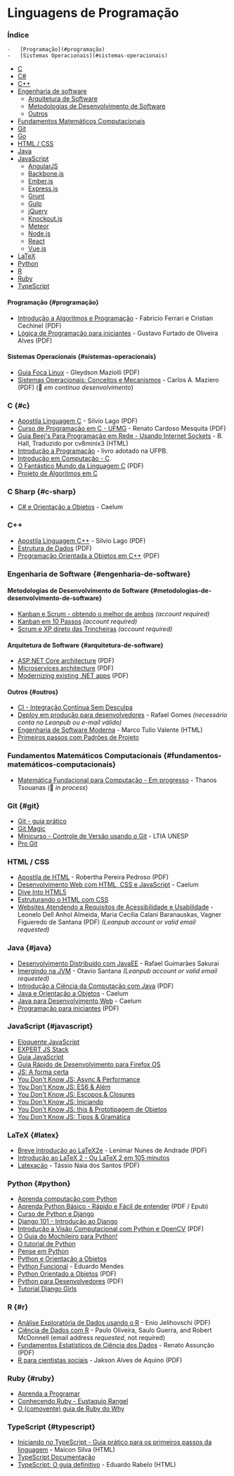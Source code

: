 # Linguagens de Programação

### Índice

    -   [Programação](#programação)
    -   [Sistemas Operacionais](#sistemas-operacionais)
-   [C](#c)
-   [C#](#c-sharp)
-   [C++](#cpp)
-   [Engenharia de software](#engenharia-de-software)
    -   [Arquitetura de Software](#arquitetura-de-software)
    -   [Metodologias de Desenvolvimento de Software](#metodologias-de-desenvolvimento-de-software)
    -   [Outros](#outros)
-   [Fundamentos Matemáticos Computacionais](#fundamentos-matemáticos-computacionais)
-   [Git](#git)
-   [Go](#go)
-   [HTML / CSS](#html--css)
-   [Java](#java)
-   [JavaScript](#javascript)
    -   [AngularJS](#angularjs)
    -   [Backbone.js](#backbonejs)
    -   [Ember.js](#emberjs)
    -   [Express.js](#expressjs)
    -   [Grunt](#grunt)
    -   [Gulp](#gulp)
    -   [jQuery](#jquery)
    -   [Knockout.js](#knockoutjs)
    -   [Meteor](#meteor)
    -   [Node.js](#nodejs)
    -   [React](#react)
    -   [Vue.js](#vuejs)
-   [LaTeX](#latex)
-   [Python](#python)
-   [R](#r)
-   [Ruby](#ruby)
-   [TypeScript](#typescript)


#### Programação {#programação}

-   [Introdução a Algoritmos e Programação](http://www.ferrari.pro.br/home/documents/FFerrari-CCechinel-Introducao-a-algoritmos.pdf) - Fabricio Ferrari e Cristian Cechinel (PDF)
-   [Lógica de Programação para iniciantes](https://dicasdeprogramacao.com.br/download/ebook-logica-de-programacao-para-iniciantes.pdf) - Gustavo Furtado de Oliveira Alves (PDF)

#### Sistemas Operacionais {#sistemas-operacionais}

-   [Guia Foca Linux](https://www.guiafoca.org/#download) - Gleydson Maziolli (PDF)
-   [Sistemas Operacionais: Conceitos e Mecanismos](http://wiki.inf.ufpr.br/maziero/lib/exe/fetch.php?media=socm:socm-livro.pdf) - Carlos A. Maziero (PDF) (:construction: *em contínuo desenvolvimento*)

### C {#c}

-   [Apostila Linguagem C](http://www.ime.usp.br/~slago/slago-C.pdf) - Silvio Lago (PDF)
-   [Curso de Programação em C - UFMG](http://www2.dcc.ufmg.br/disciplinas/pc/source/introducao_c_renatocm_deeufmg.pdf) - Renato Cardoso Mesquita (PDF)
-   [Guia Beej's Para Programação em Rede - Usando Internet Sockets](http://beej.us/guide/bgnet/translations/bgnet_ptbr.html) - B. Hall, Traduzido por cv8minix3 (HTML)
-   [Introdução a Programação](https://github.com/ufpb-computacao/introducao-a-programacao-livro/releases) - livro adotado na UFPB.
-   [Introdução em Computação - C](http://www.ime.usp.br/~elo/IntroducaoComputacao/).
-   [O Fantástico Mundo da Linguagem C](https://fiorix.files.wordpress.com/2014/04/o-fantc3a1stico-mundo-da-linguagem-c.pdf) (PDF)
-   [Projeto de Algoritmos em C](http://www.ime.usp.br/~pf/algoritmos/)

### C Sharp {#c-sharp}

-   [C# e Orientação a Objetos](https://www.caelum.com.br/apostila-csharp-orientacao-objetos/) - Caelum

<h3 id="cpp">

C++

</h3>

-   [Apostila Linguagem C++](http://www.ime.usp.br/~slago/slago-C++.pdf) - Silvio Lago (PDF)
-   [Estrutura de Dados](http://calhau.dca.fee.unicamp.br/wiki/images/0/01/EstruturasDados.pdf) (PDF)
-   [Programação Orientada a Objetos em C++](http://webserver2.tecgraf.puc-rio.br/~manuel/Download/Programacao%20Orientada%20a%20Objetos%20em%20C++.pdf) (PDF)

### Engenharia de Software {#engenharia-de-software}

#### Metodologias de Desenvolvimento de Software {#metodologias-de-desenvolvimento-de-software}

-   [Kanban e Scrum - obtendo o melhor de ambos](http://www.infoq.com/br/minibooks/kanban-scrum-minibook) *(account required)*
-   [Kanban em 10 Passos](http://www.infoq.com/br/minibooks/priming-kanban-jesper-boeg) *(account required)*
-   [Scrum e XP direto das Trincheiras](http://www.infoq.com/br/minibooks/scrum-xp-from-the-trenches) *(account required)*

#### Arquitetura de Software {#arquitetura-de-software}

-   [ASP.NET Core architecture](https://docs.microsoft.com/pt-br/dotnet/architecture/modern-web-apps-azure/) (PDF)
-   [Microservices architecture](https://docs.microsoft.com/pt-br/dotnet/architecture/microservices/) (PDF)
-   [Modernizing existing .NET apps](https://docs.microsoft.com/pt-br/dotnet/architecture/modernize-with-azure-containers/) (PDF)

#### Outros {#outros}

-   [CI - Integração Contínua Sem Desculpa](https://ci.mrprompt.com.br)
-   [Deploy em produção para desenvolvedores](https://leanpub.com/deployemprodparadevs) - Rafael Gomes *(necessário conta no Leanpub ou e-mail válido)*
-   [Engenharia de Software Moderna](https://engsoftmoderna.info) - Marco Tulio Valente (HTML)
-   [Primeiros passos com Padrões de Projeto](https://leanpub.com/primeiros-passos-com-padroes-de-projeto/)

### Fundamentos Matemáticos Computacionais {#fundamentos-matemáticos-computacionais}

-   [Matemática Fundacional para Computação - Em progresso](https://www.tsouanas.org/fmcbook/) - Thanos Tsouanas (:construction: *in process*)

### Git {#git}

-   [Git - guia prático](http://rogerdudler.github.io/git-guide/index.pt_BR.html)
-   [Git Magic](http://www-cs-students.stanford.edu/~blynn/gitmagic/intl/pt_br/)
-   [Minicurso - Controle de Versão usando o Git](https://github.com/ltiaunesp/Git-Minicurso) - LTIA UNESP
-   [Pro Git](http://git-scm.com/book/pt-br/)

### HTML / CSS

-   [Apostila de HTML](https://www.telecom.uff.br/pet/petws/downloads/apostilas/HTML.pdf) - Robertha Pereira Pedroso (PDF)
-   [Desenvolvimento Web com HTML, CSS e JavaScript](https://www.caelum.com.br/apostila-html-css-javascript/) - Caelum
-   [Dive Into HTML5](http://diveintohtml5.com.br)
-   [Estruturando o HTML com CSS](http://pt-br.learnlayout.com)
-   [Websites Atendendo a Requisitos de Acessibilidade e Usabilidade](https://leanpub.com/warau) - Leonelo Dell Anhol Almeida, Maria Cecília Calani Baranauskas, Vagner Figueredo de Santana (PDF) *(Leanpub account or valid email requested)*

### Java {#java}

-   [Desenvolvimento Distribuído com JavaEE](https://www.gitbook.com/book/rafaelsakurai/desenvolvimento-distribuido) - Rafael Guimarães Sakurai
-   [Imergindo na JVM](https://leanpub.com/imergindo-jvm) - Otavio Santana *(Leanpub account or valid email requested)*
-   [Introdução a Ciência da Computação com Java](http://ccsl.ime.usp.br/files/publications/files/2008/intro-java-cc.pdf) (PDF)
-   [Java e Orientação a Objetos](http://www.caelum.com.br/apostila-java-orientacao-objetos/) - Caelum
-   [Java para Desenvolvimento Web](http://www.caelum.com.br/apostila-java-web/) - Caelum
-   [Programação para iniciantes](https://s3.amazonaws.com/algaworks-assets/ebooks/algaworks-livro-programacao-para-iniciantes-v1.1.pdf) (PDF)

### JavaScript {#javascript}

-   [Eloquente JavaScript](https://github.com/braziljs/eloquente-javascript)
-   [EXPERT JS Stack](http://stack.desenvolvedor.expert)
-   [Guia JavaScript](https://developer.mozilla.org/pt-BR/docs/Web/JavaScript/Guide)
-   [Guia Rápido de Desenvolvimento para Firefox OS](https://leanpub.com/guiarapidofirefoxos)
-   [JS: A forma certa](http://jstherightway.org/pt-br/)
-   [You Don't Know JS: Async & Performance](https://github.com/cezaraugusto/You-Dont-Know-JS/blob/portuguese-translation/async%20&%20performance/README.md)
-   [You Don't Know JS: ES6 & Além](https://github.com/cezaraugusto/You-Dont-Know-JS/blob/portuguese-translation/es6%20&%20beyond/README.md)
-   [You Don't Know JS: Escopos & Closures](https://github.com/cezaraugusto/You-Dont-Know-JS/blob/portuguese-translation/scope%20&%20closures/README.md)
-   [You Don't Know JS: Iniciando](https://github.com/cezaraugusto/You-Dont-Know-JS/blob/portuguese-translation/up%20&%20going/README.md)
-   [You Don't Know JS: this & Prototipagem de Objetos](https://github.com/cezaraugusto/You-Dont-Know-JS/blob/portuguese-translation/this%20&%20object%20prototypes/README.md)
-   [You Don't Know JS: Tipos & Gramática](https://github.com/cezaraugusto/You-Dont-Know-JS/blob/portuguese-translation/types%20&%20grammar/README.md)

### LaTeX {#latex}

-   [Breve Introdução ao LaTeX2e](http://www.if.ufrj.br/~sandra/MetComp/doc/latex.pdf) - Lenimar Nunes de Andrade (PDF)
-   [Introdução ao LaTeX 2 - Ou LaTeX 2 em 105 minutos](http://ctan.org/pkg/lshort-portuguese-br)
-   [Latexação](https://www.ime.usp.br/~tassio/arquivo/latex/apostila.pdf) - Tássio Naia dos Santos (PDF)

### Python {#python}

-   [Aprenda computação com Python](https://aprendendo-computacao-com-python.readthedocs.org/en/latest/index.html)
-   [Aprenda Python Básico - Rápido e Fácil de entender](http://felipegalvao.com.br/livros) (PDF / Epub)
-   [Curso de Python e Django](https://osantana.me/curso-de-python-e-django)
-   [Django 101 - Introdução ao Django](http://turing.com.br/material/acpython/mod3/django/index.html)
-   [Introdução a Visão Computacional com Python e OpenCV](http://professor.luzerna.ifc.edu.br/ricardo-antonello/wp-content/uploads/sites/8/2017/02/Livro-Introdu%C3%A7%C3%A3o-a-Vis%C3%A3o-Computacional-com-Python-e-OpenCV-3.pdf) (PDF)
-   [O Guia do Mochileiro para Python!](https://python-guide-pt-br.readthedocs.io/pt_BR/latest/)
-   [O tutorial de Python](http://turing.com.br/pydoc/2.7/tutorial/)
-   [Pense em Python](https://penseallen.github.io/PensePython2e)
-   [Python e Orientação a Objetos](https://www.caelum.com.br/apostila-python-orientacao-a-objetos/)
-   [Python Funcional](https://dunossauro.github.io/python-funcional/) - Eduardo Mendes
-   [Python Orientado a Objetos](https://docs.google.com/viewer?a=v&pid=sites&srcid=ZGVmYXVsdGRvbWFpbnxyYWZhZWx1ZnR8Z3g6NTJlM2UzYzY1ZTgzMDEwMw) (PDF)
-   [Python para Desenvolvedores](https://ark4n.files.wordpress.com/2010/01/python_para_desenvolvedores_2ed.pdf) (PDF)
-   [Tutorial Django Girls](http://tutorial.djangogirls.org/pt/)

### R {#r}

-   [Análise Exploratória de Dados usando o R](http://www.uesc.br/editora/livrosdigitais2/analiseexploratoria_r.pdf) - Enio Jelihovschi (PDF)
-   [Ciência de Dados com R](https://www.ibpad.com.br/o-que-fazemos/publicacoes/introducao-ciencia-de-dados-com-r/) - Paulo Oliveira, Saulo Guerra, and Robert McDonnell (email address *requested*, not required)
-   [Fundamentos Estatísticos de Ciência dos Dados](https://homepages.dcc.ufmg.br/~assuncao/EstatCC/FECD.pdf) - Renato Assunção (PDF)
-   [R para cientistas sociais](http://www.uesc.br/editora/livrosdigitais_20140513/r_cientistas.pdf) - Jakson Alves de Aquino (PDF)

### Ruby {#ruby}

-   [Aprenda a Programar](http://www.jmonteiro.com/aprendaaprogramar/)
-   [Conhecendo Ruby - Eustaquio Rangel](https://leanpub.com/conhecendo-ruby/read)
-   [O (comovente) guia de Ruby do Why](http://why.carlosbrando.com)

### TypeScript {#typescript}

-   [Iniciando no TypeScript - Guia prático para os primeiros passos da linguagem](https://www.maiconsilva.com/starting-typescript/) - Maicon Silva (HTML)
-   [TypeScript Documentação](https://www.typescriptlang.org/pt/docs/)
-   [TypeScript: O guia definitivo](https://oieduardorabelo.medium.com/typescript-o-guia-definitivo-1a63b04259cc) - Eduardo Rabelo (HTML)

